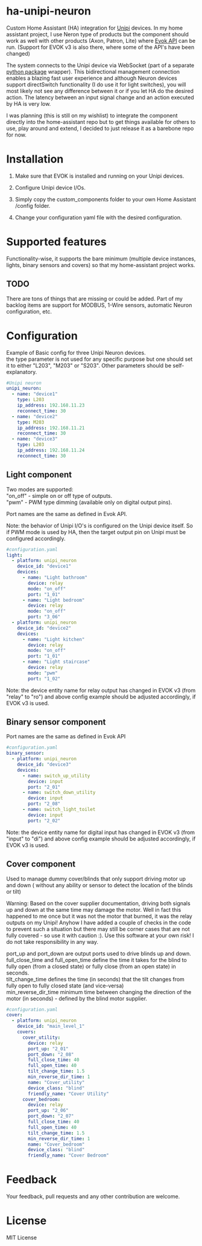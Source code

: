 # ha-unipi-neuron
Custom Home Assistant (HA) integration for [Unipi](https://www.unipi.technology) devices. In my home assistant project, I use Neron type of products but the component should work as well with other products (Axon, Patron, Lite) where [Evok API](https://github.com/UniPiTechnology/evok) can be run. (Support for EVOK v3 is also there, where some of the API's have been changed)

The system connects to the Unipi device via WebSocket (part of a separate [python package](https://pypi.org/project/evok-ws-client/) wrapper). This bidirectional management connection enables a blazing fast user experience and although Neuron devices support directSwitch functionality (I do use it for light switches), you will most likely not see any difference between it or if you let HA do the desired action. The latency between an input signal change and an action executed by HA is very low.

I was planning (this is still on my wishlist) to integrate the component directly into the home-assistant repo but to get things available for others to use, play around and extend, I decided to just release it as a barebone repo for now.

# Installation

1. Make sure that EVOK is installed and running on your Unipi devices.

2. Configure Unipi device I/Os.

1. Simply copy the custom_components folder to your own Home Assistant /config folder.

2. Change your configuration yaml file with the desired configuration.

# Supported features
Functionality-wise, it supports the bare minimum (multiple device instances, lights, binary sensors and covers) so that my home-assistant project works.

## TODO
There are tons of things that are missing or could be added.
Part of my backlog items are support for MODBUS, 1-Wire sensors, automatic Neuron configuration, etc.

# Configuration

Example of Basic config for three Unipi Neuron devices.<br/>
the type parameter is not used for any specific purpose but one should set it to either "L203", "M203" or "S203". Other parameters should be self-explanatory.
```yaml
#Unipi neuron
unipi_neuron:
  - name: "device1"
    type: L203
    ip_address: 192.168.11.23
    reconnect_time: 30
  - name: "device2"
    type: M203
    ip_address: 192.168.11.21
    reconnect_time: 30
  - name: "device3"
    type: L203
    ip_address: 192.168.11.24
    reconnect_time: 30
```
## Light component
Two modes are supported:<br/>
"on_off" - simple on or off type of outputs.<br/>
"pwm" - PWM type dimming (available only on digital output pins).<br/>

Port names are the same as defined in Evok API.<br/>

Note: the behavior of Unipi I/O's is configured on the Unipi device itself. So if PWM mode is used by HA, then the target output pin on Unipi must be configured accordingly.

```yaml
#configuration.yaml
light:
  - platform: unipi_neuron
    device_id: "device1"
    devices:
      - name: "Light bathroom"
        device: relay
        mode: "on_off"
        port: "1_01"
      - name: "Light bedroom"
        device: relay
        mode: "on_off"
        port: "3_06"
  - platform: unipi_neuron
    device_id: "device2"
    devices:
      - name: "Light kitchen"
        device: relay
        mode: "on_off"
        port: "1_01"
      - name: "Light staircase"
        device: relay
        mode: "pwm"
        port: "1_02"
```
Note: the device entity name for relay output has changed in EVOK v3 (from "relay" to "ro") and above config example should be adjusted accordingly, if EVOK v3 is used.

## Binary sensor component
Port names are the same as defined in Evok API<br/>
```yaml
#configuration.yaml
binary_sensor:
  - platform: unipi_neuron
    device_id: "device3"
    devices:
      - name: switch_up_utility
        device: input
        port: "2_01"
      - name: switch_down_utility
        device: input
        port: "2_08"
      - name: switch_light_toilet
        device: input
        port: "2_02"
```
Note: the device entity name for digital input has changed in EVOK v3 (from "input" to "di") and above config example should be adjusted accordingly, if EVOK v3 is used.


## Cover component
Used to manage dummy cover/blinds that only support driving motor up and down ( without any ability or sensor to detect the location of the blinds or tilt)

Warning: Based on the cover supplier documentation, driving both signals up and down at the same time may damage the motor. Well in fact this happened to me once but it was not the motor that burned, it was the relay outputs on my Unipi! Anyhow I have added a couple of checks in the code to prevent such a situation but there may still be corner cases that are not fully covered - so use it with caution :). Use this software at your own risk! I do not take responsibility in any way.

port_up and port_down are output ports used to drive blinds up and down.<br/>
full_close_time and full_open_time define the time it takes for the blind to fully open (from a closed state) or fully close (from an open state) in seconds.<br/>
tilt_change_time defines the time (in seconds) that the tilt changes from fully open to fully closed state (and vice-versa) <br/>
min_reverse_dir_time minimum time between changing the direction of the motor (in seconds) - defined by the blind motor supplier.<br/>

```yaml
#configuration.yaml
cover:
  - platform: unipi_neuron
    device_id: "main_level_1"
    covers:
      cover_utility:
        device: relay
        port_up: "2_01"
        port_down: "2_08"
        full_close_time: 40
        full_open_time: 40
        tilt_change_time: 1.5
        min_reverse_dir_time: 1
        name: "Cover_utility"
        device_class: "blind"
        friendly_name: "Cover Utility"
      cover_bedroom:
        device: relay
        port_up: "2_06"
        port_down: "2_07"
        full_close_time: 40
        full_open_time: 40
        tilt_change_time: 1.5
        min_reverse_dir_time: 1
        name: "Cover_bedroom"
        device_class: "blind"
        friendly_name: "Cover Bedroom"
```
# Feedback
Your feedback, pull requests and any other contribution are welcome.
# License
MIT License
